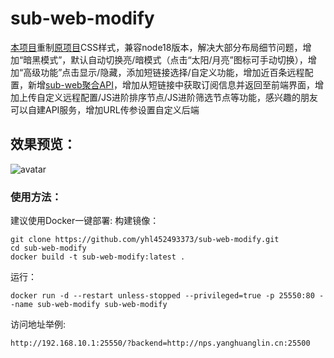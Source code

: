 # sub-web-modify
[本项目](https://suburl.v1.mk)重制[原项目](https://github.com/CareyWang/sub-web)CSS样式，兼容node18版本，解决大部分布局细节问题，增加“暗黑模式”，默认自动切换亮/暗模式（点击“太阳/月亮”图标可手动切换），增加“高级功能”点击显示/隐藏，添加短链接选择/自定义功能，增加近百条远程配置，新增[sub-web聚合API](https://github.com/youshandefeiyang/sub-web-api)，增加从短链接中获取订阅信息并返回至前端界面，增加上传自定义远程配置/JS进阶排序节点/JS进阶筛选节点等功能，感兴趣的朋友可以自建API服务，增加URL传参设置自定义后端<br/>
## 效果预览：
![avatar](https://raw.githubusercontent.com/youshandefeiyang/webcdn/main/sub-web-modify.GIF)
### 使用方法：
建议使用Docker一键部署:
构建镜像：
```shell
git clone https://github.com/yhl452493373/sub-web-modify.git
cd sub-web-modify
docker build -t sub-web-modify:latest .
```
运行：
```shell
docker run -d --restart unless-stopped --privileged=true -p 25550:80 --name sub-web-modify sub-web-modify
```
访问地址举例:
```
http://192.168.10.1:25550/?backend=http://nps.yanghuanglin.cn:25500
```
